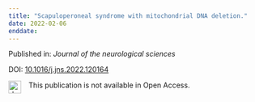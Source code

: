 ```yaml
---
title: "Scapuloperoneal syndrome with mitochondrial DNA deletion."
date: 2022-02-06
enddate:
---
```


Published in: *Journal of the neurological sciences*

DOI: [10.1016/j.jns.2022.120164](https://doi.org/10.1016/j.jns.2022.120164)

<img src="https://upload.wikimedia.org/wikipedia/commons/thumb/0/0e/Closed_Access_logo_transparent.svg/1200px-Closed_Access_logo_transparent.svg.png" alt="drawing" width="25" align="left"/> &nbsp;&nbsp;&nbsp;This publication is not available in Open Access.


